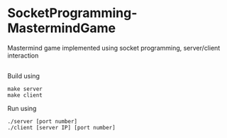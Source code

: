 # SocketProgramming-MastermindGame
Mastermind game implemented using socket programming, server/client interaction

##
Build using
```
make server
make client
```
Run using
```
./server [port number]
./client [server IP] [port number]
